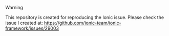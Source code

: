 > [!WARNING]  
> This repository is created for reproducing the Ionic issue.
> Please check the issue I created at: https://github.com/ionic-team/ionic-framework/issues/29003
